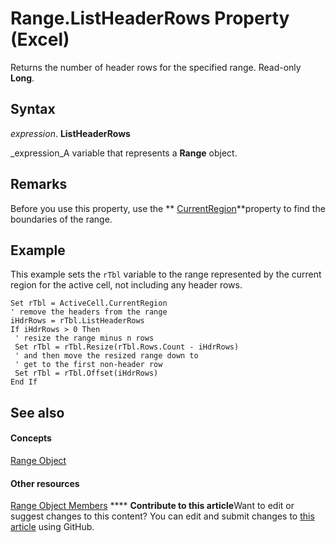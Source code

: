 
# Range.ListHeaderRows Property (Excel)

Returns the number of header rows for the specified range. Read-only  **Long**.


## Syntax

 _expression_. **ListHeaderRows**

 _expression_A variable that represents a  **Range** object.


## Remarks

Before you use this property, use the  ** [CurrentRegion](39277cc5-07ff-8453-7330-b272b365f9dc.md)**property to find the boundaries of the range.


## Example

This example sets the  `rTbl` variable to the range represented by the current region for the active cell, not including any header rows.


```
Set rTbl = ActiveCell.CurrentRegion 
' remove the headers from the range 
iHdrRows = rTbl.ListHeaderRows 
If iHdrRows > 0 Then 
 ' resize the range minus n rows 
 Set rTbl = rTbl.Resize(rTbl.Rows.Count - iHdrRows) 
 ' and then move the resized range down to 
 ' get to the first non-header row 
 Set rTbl = rTbl.Offset(iHdrRows) 
End If
```


## See also


#### Concepts


 [Range Object](b8207778-0dcc-4570-1234-f130532cc8cd.md)
#### Other resources


 [Range Object Members](4336bf81-1e63-7e44-1792-baf366a027a7.md)
****   **Contribute to this article**Want to edit or suggest changes to this content? You can edit and submit changes to  [this article](https://github.com/jhershey00/VBA_Excel_Test/OpenXMLCon/articles/d71a9b28-cd5d-677c-9ce1-f8de2b350e5f.md) using GitHub.

